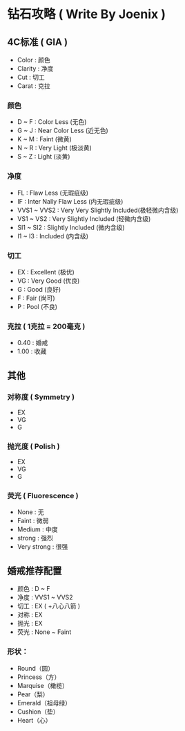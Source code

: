 # 钻石攻略 ( Write By Joenix )

## 4C标准 ( GIA )
- Color   : 颜色
- Clarity : 净度
- Cut     : 切工
- Carat   : 克拉

### 颜色
- D ~ F : Color Less (无色)
- G ~ J : Near Color Less (近无色)
- K ~ M : Faint (微黄)
- N ~ R : Very Light (极淡黄)
- S ~ Z : Light (淡黄)

### 净度
- FL          : Flaw Less (无瑕疵级)
- IF          : Inter Nally Flaw Less (内无瑕疵级)
- VVS1 ~ VVS2 : Very Very Slightly Included(极轻微内含级)
- VS1 ~ VS2   : Very Slightly Included (轻微内含级)
- SI1 ~ SI2   : Slightly Included (微内含级)
- I1 ~ I3     : Included (内含级)

### 切工
- EX : Excellent (极优)
- VG : Very Good (优良)
- G  : Good (良好)
- F  : Fair (尚可)
- P  : Pool (不良)

### 克拉 ( 1克拉 = 200毫克 )
- 0.40 : 婚戒
- 1.00 : 收藏

## 其他

### 对称度 ( Symmetry )
- EX
- VG
- G

### 抛光度 ( Polish )
- EX
- VG
- G

### 荧光 ( Fluorescence )
- None        : 无
- Faint       : 微弱
- Medium      : 中度
- strong      : 强烈
- Very strong : 很强

## 婚戒推荐配置
- 颜色 : D ~ F
- 净度 : VVS1 ~ VVS2
- 切工 : EX ( +八心八箭 )
- 对称 : EX
- 抛光 : EX
- 荧光 : None ~ Faint

### 形状：
- Round（圆）
- Princess（方）
- Marquise（橄榄）
- Pear（梨）
- Emerald（祖母绿）
- Cushion（垫）
- Heart（心）
